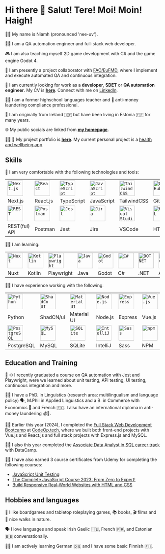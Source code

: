 # Hi there 👋 Salut! Tere! Moi! Moin! Haigh!

🙋‍♀️ My name is Niamh (pronounced 'nee-uv').

👩‍💻 I am a QA automation engineer and full-stack web developer.

🎮 I am also teaching myself 2D game development with C# and the game engine Godot 4.

🔧 I am presently a project collaborator with [FAO/EuFMD](https://www.fao.org/eufmd/en/), where I implement and execute automated QA and continuous integration.

💼 I am currently looking for work as a **developer**, **SDET** or **QA automation engineer**. My CV is [**here**](https://drive.google.com/file/d/17_s-YbB9e9u17P7QWz5EEePzpQSgAvn0/view). Connect with me on [LinkedIn](https://www.linkedin.com/in/niamh-carolin-doyle/).

👩‍🏫 I am a former highschool languages teacher and 💸 anti-money laundering compliance professional.

📍 I am originally from Ireland 🇮🇪 but have been living in Estonia 🇪🇪 for many years.

🌐 My public socials are linked from [**my homepage**](https://niamhdoyle.dev/).

👷‍♀️ 🎨 My project portfolio is [**here**](https://niamhdoyle.dev/projects). My current personal project is a [health and wellbeing app](https://github.com/niamh-d/my-health).


## Skills

🤩 I am very comfortable with the following technologies and tools:

<div>
	<table>
		<tr>
			<td><code><img width="50" src="https://github.com/marwin1991/profile-technology-icons/assets/136815194/5f8c622c-c217-4649-b0a9-7e0ee24bd704" alt="Next.js" title="Next.js"/></code></td>
			<td><code><img width="50" src="https://user-images.githubusercontent.com/25181517/183897015-94a058a6-b86e-4e42-a37f-bf92061753e5.png" alt="React" title="React"/></code></td>
									<td><code><img width="50" src="https://user-images.githubusercontent.com/25181517/183890598-19a0ac2d-e88a-4005-a8df-1ee36782fde1.png" alt="TypeScript" title="TypeScript"/></code></td>
			<td><code><img width="50" src="https://user-images.githubusercontent.com/25181517/117447155-6a868a00-af3d-11eb-9cfe-245df15c9f3f.png" alt="JavaScript" title="JavaScript"/></code></td>
			<td><code><img width="50" src="https://user-images.githubusercontent.com/25181517/202896760-337261ed-ee92-4979-84c4-d4b829c7355d.png" alt="Tailwind CSS" title="Tailwind CSS"/></code></td>
      			<td><code><img width="50" src="https://user-images.githubusercontent.com/25181517/192108374-8da61ba1-99ec-41d7-80b8-fb2f7c0a4948.png" alt="GitHub" title="GitHub"/></code></td>
					<td><code><img width="50" src="https://user-images.githubusercontent.com/25181517/192108372-f71d70ac-7ae6-4c0d-8395-51d8870c2ef0.png" alt="Git" title="Git"/></code></td>
		</tr>
    <tr>
      <td>Next.js</td>
            <td>React.js</td>
	<td>TypeScript</td>
            <td>JavaScript</td>
            <td>TailwindCSS</td>
            <td>GitHub</td>
	            <td>Git</td>
    </tr>
		<tr>
	<td><code><img width="50" src="https://user-images.githubusercontent.com/25181517/192107858-fe19f043-c502-4009-8c47-476fc89718ad.png" alt="REST" title="REST"/></code></td>
				<td><code><img width="50" src="https://user-images.githubusercontent.com/25181517/192109061-e138ca71-337c-4019-8d42-4792fdaa7128.png" alt="Postman" title="Postman"/></code></td>
									<td><code><img width="50" src="https://user-images.githubusercontent.com/25181517/187955005-f4ca6f1a-e727-497b-b81b-93fb9726268e.png" alt="Jest" title="Jest"/></code></td>
	<td><code><img width="50" src="https://user-images.githubusercontent.com/25181517/183912952-83784e94-629d-4c34-a961-ae2ae795b662.png" alt="Jira" title="Jira"/></code></td>
			<td><code><img width="50" src="https://user-images.githubusercontent.com/25181517/192108891-d86b6220-e232-423a-bf5f-90903e6887c3.png" alt="Visual Studio Code" title="Visual Studio Code"/></code></td>
			<td><code><img width="50" src="https://user-images.githubusercontent.com/25181517/192158954-f88b5814-d510-4564-b285-dff7d6400dad.png" alt="HTML" title="HTML"/></code></td>
			<td><code><img width="50" src="https://user-images.githubusercontent.com/25181517/183898674-75a4a1b1-f960-4ea9-abcb-637170a00a75.png" alt="CSS" title="CSS"/></code></td>
		</tr>
        <tr>
            <td>REST(ful) API</td>
		      <td>Postman</td>
		   <td>Jest</td>
			      <td>Jira</td>
            <td>VSCode</td>
            <td>HTML</td>
            <td>CSS</td>
    </tr>
	</table>
</div>

<p>👩‍🎓 I am learning:</p>

<div>
	<table>
		<tr>
								<td><code><img width="50" src="https://user-images.githubusercontent.com/25181517/185062810-7ee0c3d2-17f2-4a98-9d8a-a9576947692b.png" alt="Nuxt" title="Nuxt"/></code></td>
					<td><code><img width="50" src="https://user-images.githubusercontent.com/25181517/185062810-7ee0c3d2-17f2-4a98-9d8a-a9576947692b.png" alt="Kotlin" title="Kotlin"/></code></td>
				<td><code><img width="50" src="https://github.com/marwin1991/profile-technology-icons/assets/25181517/37cb517e-d059-4cc0-8124-1a72b663167c" alt="Playwright" title="Playwright"/></code></td>
			<td><code><img width="50" src="https://user-images.githubusercontent.com/25181517/117201156-9a724800-adec-11eb-9a9d-3cd0f67da4bc.png" alt="Java" title="Java"/></code></td>
			<td><code><img width="50" src="https://user-images.githubusercontent.com/25181517/193427942-3abc320a-1c9e-4316-bac0-cb8b280b669f.png" alt="Godot" title="Godot"/></code></td>
			<td><code><img width="50" src="https://user-images.githubusercontent.com/25181517/121405384-444d7300-c95d-11eb-959f-913020d3bf90.png" alt="C#" title="C#"/></code></td>
			<td><code><img width="50" src="https://user-images.githubusercontent.com/25181517/121405754-b4f48f80-c95d-11eb-8893-fc325bde617f.png" alt="DOTNET" title="DOTNET"/></code></td>
			<td><code><img width="50" src="https://user-images.githubusercontent.com/25181517/183890595-779a7e64-3f43-4634-bad2-eceef4e80268.png" alt="Angular" title="Angular"/></code></td>
		</tr>
		   <td>Nuxt</td>
		            <td>Kotlin</td>
			<td>Playwright</td>
            <td>Java</td>
		          <td>Godot</td>
		<td>C#</td>
			<td>.NET</td>
		<td>Angular</td>
    </tr>
	</table>
</div>

<p>👷‍♀️ I have experience working with the following:</p>

<div>
	<table>
		<tr>
	<td><code><img width="50" src="https://user-images.githubusercontent.com/25181517/183423507-c056a6f9-1ba8-4312-a350-19bcbc5a8697.png" alt="Python" title="Python"/></code></td>
						<td><code><img width="50" src="https://github.com/user-attachments/assets/e4bd419a-2a4a-459a-ba9a-d3324e693c4d" alt="ShadCn UI" title="ShadCn UI"/></code></td>
			<td><code><img width="50" src="https://user-images.githubusercontent.com/25181517/189716630-fe6c084c-6c66-43af-aa49-64c8aea4a5c2.png" alt="Material UI" title="Material UI"/></code></td>
			<td><code><img width="50" src="https://user-images.githubusercontent.com/25181517/183568594-85e280a7-0d7e-4d1a-9028-c8c2209e073c.png" alt="Node.js" title="Node.js"/></code></td>
			<td><code><img width="50" src="https://user-images.githubusercontent.com/25181517/183859966-a3462d8d-1bc7-4880-b353-e2cbed900ed6.png" alt="Express" title="Express"/></code></td>
			<td><code><img width="50" src="https://user-images.githubusercontent.com/25181517/117448124-a2da9800-af3e-11eb-85d2-bd1b69b65603.png" alt="Vue.js" title="Vue.js"/></code></td>
			  </tr>
    <tr>
      <td>Python</td>
	          <td>ShadCN/ui</td>
	              <td>Material UI</td>
            <td>Node.js</td>
            <td>Express</td>
            <td>Vue.js</td>
    </tr>
		<tr>
					<td><code><img width="50" src="https://user-images.githubusercontent.com/25181517/117208740-bfb78400-adf5-11eb-97bb-09072b6bedfc.png" alt="PostgreSQL" title="PostgreSQL"/></code></td>
<td><code><img width="50" src="https://user-images.githubusercontent.com/25181517/183896128-ec99105a-ec1a-4d85-b08b-1aa1620b2046.png" alt="MySQL" title="MySQL"/></code></td>
			<td><code><img width="50" src="https://github.com/marwin1991/profile-technology-icons/assets/136815194/82df4543-236b-4e45-9604-5434e3faab17" alt="SQLite" title="SQLite"/></code></td>
							<td><code><img width="50" src="https://user-images.githubusercontent.com/25181517/192108890-200809d1-439c-4e23-90d3-b090cf9a4eea.png" alt="IntelliJ" title="IntelliJ"/></code></td>
			<td><code><img width="50" src="https://user-images.githubusercontent.com/25181517/192158956-48192682-23d5-4bfc-9dfb-6511ade346bc.png" alt="Sass" title="Sass"/></code></td>
			<td><code><img width="50" src="https://user-images.githubusercontent.com/25181517/121401671-49102800-c959-11eb-9f6f-74d49a5e1774.png" alt="npm" title="npm"/></code></td>
		</tr>
		            <td>PostgreSQL</td>
		           <td>MySQL</td>
            <td>SQLite</td>
		            <td>IntelliJ</td>
	            <td>Sass</td>
		            <td>NPM</td>
    </tr>
	</table>
</div>

## Education and Training

🧪 ⚙️ I recently graduated a course on QA automation with Jest and Playwright, were we learned about unit testing, API testing, UI testing, continuous integration and more.

👩‍🎓 I have a PhD. in Linguistics (research area: multilingualism and language policy) 🗣️, M.Phil in Applied Linguistics and a B. in Commerce with Economics 💸 and French 🇫🇷. I also have an international diploma in anti-money laundering 💰🧺.

👩‍💻 Earlier this year (2024), I completed the [Full Stack Web Development Bootcamp](https://codeop.tech/coding-bootcamp/) at [CodeOp.tech](https://codeop.tech/), where we built both front-end projects with Vue.js and React.js and full stack projects with Express.js and MySQL.

🕵️‍♀️ I also this year completed the [Associate Data Analyst in SQL career track](https://www.datacamp.com/tracks/associate-data-analyst-in-sql) with DataCamp.

👩‍🎓 I have also earned 3 course certificates from Udemy for completing the following courses:

- [JavaScript Unit Testing](https://www.udemy.com/course/javascript-unit-testing-the-practical-guide)
- [The Complete JavaScript Course 2023: From Zero to Expert!](https://www.udemy.com/course/the-complete-javascript-course/)
- [Build Responsive Real-World Websites with HTML and CSS](https://www.udemy.com/course/design-and-develop-a-killer-website-with-html5-and-css3/)

## Hobbies and languages

🎲 I like boardgames and tabletop roleplaying games, 📚 books, 🎬 films and 🌳 nice walks in nature.

🗣️ I love languages and speak Irish Gaelic 🇮🇪, French 🇫🇷, and Estonian 🇪🇪 conversationally.

👩‍🎓 I am actively learning German 🇩🇪 and I have some basic Finnish 🇫🇮.
